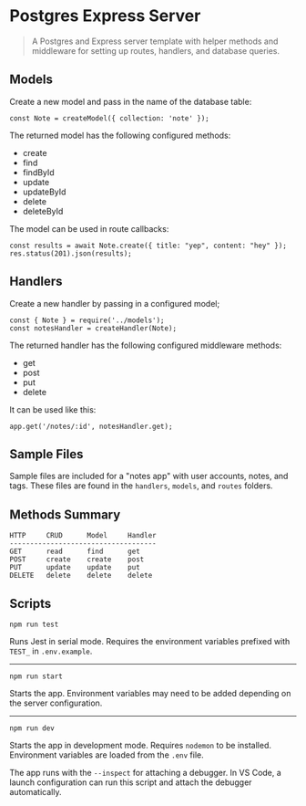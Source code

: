 # Postgres Express Server

> A Postgres and Express server template with helper methods and middleware for setting up routes, handlers, and database queries.

## Models

Create a new model and pass in the name of the database table:

```
const Note = createModel({ collection: 'note' });
```

The returned model has the following configured methods:

- create
- find
- findById
- update
- updateById
- delete
- deleteById

The model can be used in route callbacks:

```
const results = await Note.create({ title: "yep", content: "hey" });
res.status(201).json(results);
```

## Handlers

Create a new handler by passing in a configured model;

```
const { Note } = require('../models');
const notesHandler = createHandler(Note);
```

The returned handler has the following configured middleware methods:

- get
- post
- put
- delete

It can be used like this:

```
app.get('/notes/:id', notesHandler.get);
```

## Sample Files

Sample files are included for a "notes app" with user accounts, notes, and tags. These files are found in the `handlers`, `models`, and `routes` folders.

## Methods Summary

```
HTTP     CRUD      Model     Handler
------------------------------------
GET      read      find      get
POST     create    create    post
PUT      update    update    put
DELETE   delete    delete    delete
```

## Scripts

    npm run test

Runs Jest in serial mode. Requires the environment variables prefixed with `TEST_` in `.env.example`.

---

    npm run start

Starts the app. Environment variables may need to be added depending on the server configuration.

---

    npm run dev

Starts the app in development mode. Requires `nodemon` to be installed. Environment variables are loaded from the `.env` file.

The app runs with the `--inspect` for attaching a debugger. In VS Code, a launch configuration can run this script and attach the debugger automatically.
